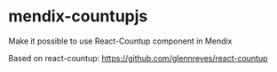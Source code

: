 # mendix-countupjs
Make it possible to use React-Countup component in Mendix

Based on react-countup: https://github.com/glennreyes/react-countup

